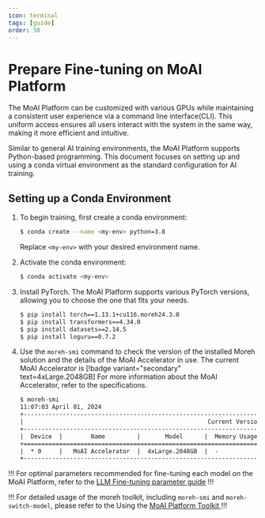 ```yaml
---
icon: terminal
tags: [guide]
order: 50
---
```


# Prepare Fine-tuning on MoAI Platform

The MoAI Platform can be customized with various GPUs while maintaining a consistent user experience via a command line interface(CLI). This uniform access ensures all users interact with the system in the same way, making it more efficient and intuitive.

Similar to general AI training environments, the MoAI Platform supports Python-based programming. This document focuses on setting up and using a conda virtual environment as the standard configuration for AI training.


## Setting up a Conda Environment

1. To begin training, first create a conda environment:
    
    ```bash
    $ conda create --name <my-env> python=3.8
    ```
    
    Replace `<my-env>` with your desired environment name.
    
2. Activate the conda environment:
    
    ```bash
    $ conda activate <my-env>
    ```
    
3. Install PyTorch. The MoAI Platform supports various PyTorch versions, allowing you to choose the one that fits your needs.
    
    ```bash
    $ pip install torch==1.13.1+cu116.moreh24.3.0
    $ pip install transformers==4.34.0
    $ pip install datasets==2.14.5
    $ pip install loguru==0.7.2
    ```
    
4. Use the `moreh-smi` command to check the version of the installed Moreh solution and the details of the MoAI Accelerator in use. The current MoAI Accelerator is [!badge variant="secondary" text=4xLarge.2048GB] For more information about the MoAI Accelerator, refer to the specifications.
    
    ```bash
    $ moreh-smi
    11:07:03 April 01, 2024
    +-----------------------------------------------------------------------------------------------------+
    |                                                    Current Version: 24.3.0  Latest Version: 24.3.0  |
    +-----------------------------------------------------------------------------------------------------+
    |  Device  |        Name         |       Model      |  Memory Usage  |  Total Memory  |  Utilization  |
    +=====================================================================================================+
    |  * 0     |   MoAI Accelerator  |  4xLarge.2048GB  |  -             |  -             |  -            |
    +-----------------------------------------------------------------------------------------------------+
    ```


!!! 
For optimal parameters recommended for fine-tuning each model on the MoAI Platform, refer to the [LLM Fine-tuning parameter guide](/Supported_Documents/LLM_param_guide.md)
!!!


!!! 
For detailed usage of the moreh toolkit, including `moreh-smi` and `moreh-switch-model`, please refer to the Using the [MoAI Platform Toolkit ](/Supported_Documents/moreh_toolkit.md)
!!!



